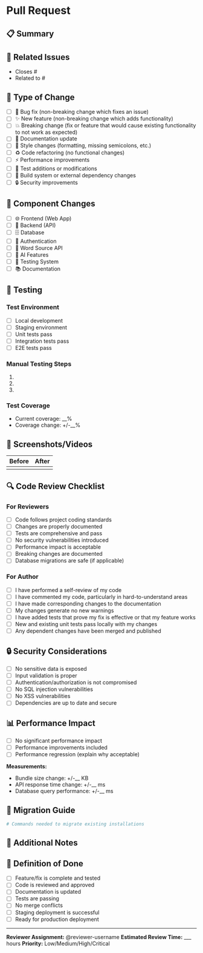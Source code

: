 # Pull Request

## 📋 Summary

<!-- Provide a brief description of the changes introduced by this PR -->

## 🔗 Related Issues

<!-- Link to related issues using "Closes #123" or "Fixes #123" -->
- Closes #
- Related to #

## 🚀 Type of Change

<!-- Mark the relevant option with [x] -->

- [ ] 🐛 Bug fix (non-breaking change which fixes an issue)
- [ ] ✨ New feature (non-breaking change which adds functionality)
- [ ] 💥 Breaking change (fix or feature that would cause existing functionality to not work as expected)
- [ ] 📖 Documentation update
- [ ] 🎨 Style changes (formatting, missing semicolons, etc.)
- [ ] ♻️ Code refactoring (no functional changes)
- [ ] ⚡ Performance improvements
- [ ] 🧪 Test additions or modifications
- [ ] 🔧 Build system or external dependency changes
- [ ] 🔒 Security improvements

## 📱 Component Changes

<!-- Mark all components that are affected by this PR -->

- [ ] 🌐 Frontend (Web App)
- [ ] 🔧 Backend (API)  
- [ ] 🗄️ Database
- [ ] 🔐 Authentication
- [ ] 📝 Word Source API
- [ ] 🤖 AI Features
- [ ] 🧪 Testing System
- [ ] 📚 Documentation

## 🧪 Testing

<!-- Describe the tests you ran and provide instructions for reviewers -->

### Test Environment
- [ ] Local development
- [ ] Staging environment
- [ ] Unit tests pass
- [ ] Integration tests pass
- [ ] E2E tests pass

### Manual Testing Steps
1. 
2. 
3. 

### Test Coverage
- Current coverage: __%
- Coverage change: +/-__%

## 📸 Screenshots/Videos

<!-- Add screenshots or videos if applicable -->

| Before | After |
|--------|-------|
| <!-- Add before screenshot --> | <!-- Add after screenshot --> |

## 🔍 Code Review Checklist

### For Reviewers
- [ ] Code follows project coding standards
- [ ] Changes are properly documented
- [ ] Tests are comprehensive and pass
- [ ] No security vulnerabilities introduced
- [ ] Performance impact is acceptable
- [ ] Breaking changes are documented
- [ ] Database migrations are safe (if applicable)

### For Author
- [ ] I have performed a self-review of my code
- [ ] I have commented my code, particularly in hard-to-understand areas
- [ ] I have made corresponding changes to the documentation
- [ ] My changes generate no new warnings
- [ ] I have added tests that prove my fix is effective or that my feature works
- [ ] New and existing unit tests pass locally with my changes
- [ ] Any dependent changes have been merged and published

## 🔒 Security Considerations

<!-- Address any security implications -->

- [ ] No sensitive data is exposed
- [ ] Input validation is proper
- [ ] Authentication/authorization is not compromised
- [ ] No SQL injection vulnerabilities
- [ ] No XSS vulnerabilities
- [ ] Dependencies are up to date and secure

## 📊 Performance Impact

<!-- Describe any performance implications -->

- [ ] No significant performance impact
- [ ] Performance improvements included
- [ ] Performance regression (explain why acceptable)

**Measurements:**
- Bundle size change: +/-__ KB
- API response time change: +/-__ ms
- Database query performance: +/-__ ms

## 🔄 Migration Guide

<!-- If this is a breaking change, provide migration instructions -->

```bash
# Commands needed to migrate existing installations
```

## 📝 Additional Notes

<!-- Any additional information that would be helpful for reviewers -->

## 🎯 Definition of Done

- [ ] Feature/fix is complete and tested
- [ ] Code is reviewed and approved
- [ ] Documentation is updated
- [ ] Tests are passing
- [ ] No merge conflicts
- [ ] Staging deployment is successful
- [ ] Ready for production deployment

---

**Reviewer Assignment:** @reviewer-username
**Estimated Review Time:** ___ hours
**Priority:** Low/Medium/High/Critical